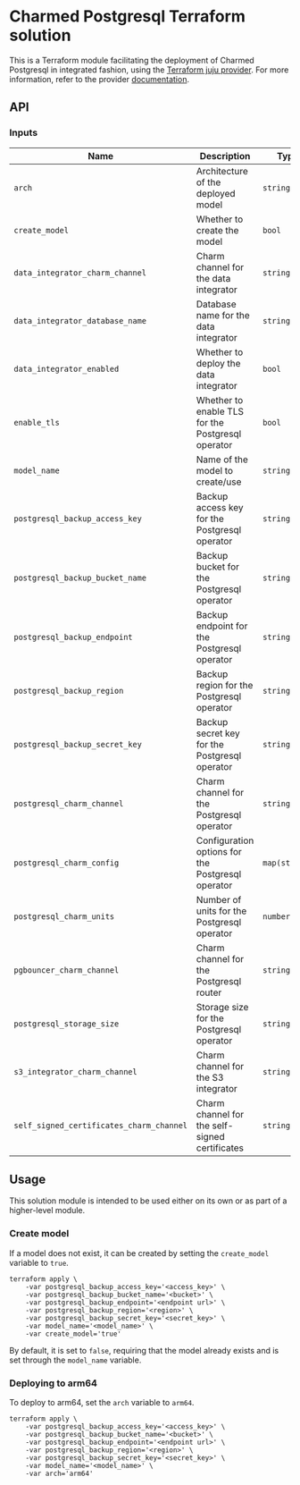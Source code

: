 # Charmed Postgresql Terraform solution

This is a Terraform module facilitating the deployment of Charmed Postgresql in integrated fashion, using the [Terraform juju provider](https://github.com/juju/terraform-provider-juju/). For more information, refer to the provider [documentation](https://registry.terraform.io/providers/juju/juju/latest/docs).

## API

### Inputs

| Name | Description | Type | Default | Required |
| - | - | - | - | - |
| `arch` | Architecture of the deployed model | `string` | `"amd64"` | no |
| `create_model` | Whether to create the model | `bool` | `false` | no |
| `data_integrator_charm_channel` | Charm channel for the data integrator | `string` | `"latest/stable"` | no |
| `data_integrator_database_name` | Database name for the data integrator | `string` | `""` | yes, if data_integrator is enabled |
| `data_integrator_enabled` | Whether to deploy the data integrator | `bool` | `false` | no |
| `enable_tls` | Whether to enable TLS for the Postgresql operator | `bool` | `true` | no |
| `model_name` | Name of the model to create/use | `string` | `null` | yes |
| `postgresql_backup_access_key` | Backup access key for the Postgresql operator | `string` | `""` | yes |
| `postgresql_backup_bucket_name` | Backup bucket for the Postgresql operator | `string` | `""` | yes |
| `postgresql_backup_endpoint` | Backup endpoint for the Postgresql operator | `string` | `""` | yes |
| `postgresql_backup_region` | Backup region for the Postgresql operator | `string` | `""` | yes |
| `postgresql_backup_secret_key` | Backup secret key for the Postgresql operator | `string` | `""` | yes |
| `postgresql_charm_channel` | Charm channel for the Postgresql operator | `string` | `"14/stable"` | no |
| `postgresql_charm_config` | Configuration options for the Postgresql operator | `map(string)` | `{}` | no |
| `postgresql_charm_units` | Number of units for the Postgresql operator | `number` | `3` | no |
| `pgbouncer_charm_channel` | Charm channel for the Postgresql router | `string` | `"1/stable"` | no |
| `postgresql_storage_size` | Storage size for the Postgresql operator | `string` | `"10G"` | no |
| `s3_integrator_charm_channel` | Charm channel for the S3 integrator | `string` | `"latest/stable"` | no |
| `self_signed_certificates_charm_channel` | Charm channel for the self-signed certificates | `string` | `"latest/stable"` | no |


## Usage

This solution module is intended to be used either on its own or as part of a higher-level module. 

### Create model

If a model does not exist, it can be created by setting the `create_model` variable to `true`. 

```shell
terraform apply \
	-var postgresql_backup_access_key='<access_key>' \ 
	-var postgresql_backup_bucket_name='<bucket>' \ 
	-var postgresql_backup_endpoint='<endpoint url>' \ 
	-var postgresql_backup_region='<region>' \
	-var postgresql_backup_secret_key='<secret_key>' \
    -var model_name='<model_name>' \
    -var create_model='true'
```

By default, it is set to `false`, requiring that the model already exists and is set through the `model_name` variable.

### Deploying to arm64

To deploy to arm64, set the `arch` variable to `arm64`.

```shell
terraform apply \
	-var postgresql_backup_access_key='<access_key>' \ 
	-var postgresql_backup_bucket_name='<bucket>' \ 
	-var postgresql_backup_endpoint='<endpoint url>' \ 
	-var postgresql_backup_region='<region>' \
	-var postgresql_backup_secret_key='<secret_key>' \
    -var model_name='<model_name>' \
    -var arch='arm64'
```
